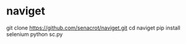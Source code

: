 # naviget
git clone https://github.com/senacrot/naviget.git
cd naviget
pip install selenium
python sc.py

